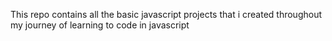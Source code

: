 This repo contains all the basic javascript projects that i created throughout my journey of learning to code in javascript
